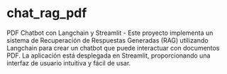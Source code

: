 # chat_rag_pdf
PDF Chatbot con Langchain y Streamlit - Este proyecto implementa un sistema de Recuperación de Respuestas Generadas (RAG) utilizando Langchain para crear un chatbot que puede interactuar con documentos PDF. La aplicación está desplegada en Streamlit, proporcionando una interfaz de usuario intuitiva y fácil de usar.
